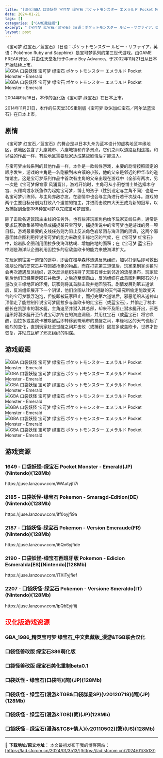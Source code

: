 ```yaml
---
title: "[汉化]GBA 口袋妖怪 宝可梦 绿宝石 ポケットモンスター エメラルド Pocket Monster &#8211; Emerald 免费下载"
date: 2024-01-21
tags: []
categories: ["GAME藏经阁"]
excerpt: "《宝可梦 红宝石／蓝宝石》（日语：ポケットモンスター ルビー・サファイア，英语：Pokémon Ruby and Sapphire）是宝可梦系列的第三世代游戏，由GAME FREAK开发、并由任天堂发行于Game Boy Advance。于2002年11月21日从日本开始陆续上市。 2004年9月1&hellip;"
layout: post
---
```


<div></div>
《宝可梦 红宝石／蓝宝石》（日语：ポケットモンスター ルビー・サファイア，英语：Pokémon Ruby and Sapphire）是宝可梦系列的第三世代游戏，由GAME FREAK开发、并由任天堂发行于Game Boy Advance。于2002年11月21日从日本开始陆续上市。

<img style="display: block; margin-left: auto; margin-right: auto;" title="口袋妖怪 宝可梦 绿宝石" src="https://lad.sfcrom.cn/wp-content/uploads/2024/01/20240121_65acc78cc5653.jpg" alt="GBA 口袋妖怪 宝可梦 绿宝石 ポケットモンスター エメラルド Pocket Monster - Emerald" />

<img style="display: block; margin-left: auto; margin-right: auto;" title="口袋妖怪 宝可梦 绿宝石" src="https://lad.sfcrom.cn/wp-content/uploads/2024/01/20240121_65acc78d00273.jpg" alt="GBA 口袋妖怪 宝可梦 绿宝石 ポケットモンスター エメラルド Pocket Monster - Emerald" />

2004年9月16日，本作的强化版《宝可梦 绿宝石》在日本上市。

2014年11月21日，本作的任天堂3DS重制版《宝可梦 欧米加红宝石／阿尔法蓝宝石》在日本上市。

<a name="ci_title0"></a>
<h2>剧情</h2>
《宝可梦 红宝石／蓝宝石》的舞台是以日本九州为蓝本设计的虚构地区丰缘地区，该地区包含了九座城市、六座城镇和许多景点，它们之间以道路互相连接。和以往的作品一样，有些地区需要玩家达成某些剧情后才能进入。

与宝可梦主线系列的其他作品一样，本作是一款线性游戏，主要的剧情按照固定的顺序发生，游戏的主角是一名刚搬到未白镇的小孩，他的父亲是邻近的橙华市的道馆馆主，这是宝可梦系列作品中首次有主角的父亲出现在游戏中（全部有两次，另一次是《宝可梦保育家 风涌篇》）。游戏开始时，主角可从小田卷博士处选择木守宫、火稚鸡或水跃鱼作为起始宝可梦，博士的孩子（性别设定与主角不同）也是一名宝可梦训练师，与主角亦敌亦友，在剧情中也会与主角进行若干次战斗。游戏的两个主要目标分别为打败八个道馆的馆主，并进而击败四大天王成为新的冠军，以及捕捉到全部386种宝可梦以完成宝可梦图鉴。

除了击败各道馆馆主主线的任务外，也有些非玩家角色给予玩家支线任务，通常是要求玩家收集某项物品或捕捉某只宝可梦，捕捉传说中的宝可梦也是游戏的另一项目标，游戏最重要的支线任务则为阻止反派角色岩浆团与海洋团的阴谋，这两个邪恶团体企图利用传说宝可梦的能力来改变丰缘地区的气候，在《宝可梦 红宝石》中，熔岩队企图利用固拉多使海洋枯竭、增加陆地的面积；在《宝可梦 蓝宝石》中则是海洋队企图利用固拉多的宿敌盖欧卡的能力来使海洋扩大。

在玩家前往第一道馆的途中，即会在橙华森林遭遇反派组织，加以打倒后即可救出德朋公司的研究员并夺回被抢走的物品。而在打完第三道馆后，玩家来到釜炎镇时会再次遭遇反派组织，这次反派组织挟持了天空石博士到邻近的流星瀑布，玩家赶到后他们已经带走陨石并撤走，之后追至烟囱山，反派组织在此意图利用陨石的力量改变丰缘地区的环境，玩家则将其首脑击败并抢回陨石。剧情发展到第五道馆后，反派组织展开下一个阴谋，他们企图从119号道路的天气研究所偷走能改变天气的宝可梦飘浮泡泡，但旋即被玩家阻止，而打完第六道馆后，邪恶组织从送神山顶偷走了能控制传说宝可梦固拉多与盖欧卡的红宝石（或蓝宝石），并偷走了楠木船长在凯那市的潜水艇，主角追至并潜入其总部，却来不及阻止潜水艇开出，邪恶组织将潜水艇开至传说宝可梦所在的海底洞窟，并用红宝石（或蓝宝石）将它唤醒，固拉多或盖欧卡被唤醒后即转移到琉璃市的觉醒之祠，丰缘地区的天气也起了剧烈的变化，直到玩家赶至觉醒之祠并击败（或捕获）固拉多或盖欧卡，世界才告恢复，并彻底瓦解了邪恶组织的阴谋。

<a name="ci_title1"></a>
<h2>游戏截图</h2>
<img style="display: block; margin-left: auto; margin-right: auto;" title="GBA 口袋妖怪 宝可梦 绿宝石游戏截图" src="https://lad.sfcrom.cn/wp-content/uploads/2024/01/20240121_65acc78d6453b.jpg" alt="GBA 口袋妖怪 宝可梦 绿宝石 ポケットモンスター エメラルド Pocket Monster - Emerald" />
<img style="display: block; margin-left: auto; margin-right: auto;" title="GBA 口袋妖怪 宝可梦 绿宝石游戏截图" src="https://lad.sfcrom.cn/wp-content/uploads/2024/01/20240121_65acc78d8cf26.jpg" alt="GBA 口袋妖怪 宝可梦 绿宝石 ポケットモンスター エメラルド Pocket Monster - Emerald" />
<img style="display: block; margin-left: auto; margin-right: auto;" title="GBA 口袋妖怪 宝可梦 绿宝石游戏截图" src="https://lad.sfcrom.cn/wp-content/uploads/2024/01/20240121_65acc78deb821.jpg" alt="GBA 口袋妖怪 宝可梦 绿宝石 ポケットモンスター エメラルド Pocket Monster - Emerald" />
<img style="display: block; margin-left: auto; margin-right: auto;" title="GBA 口袋妖怪 宝可梦 绿宝石游戏截图" src="https://lad.sfcrom.cn/wp-content/uploads/2024/01/20240121_65acc78e20b74.jpg" alt="GBA 口袋妖怪 宝可梦 绿宝石 ポケットモンスター エメラルド Pocket Monster - Emerald" />
<img style="display: block; margin-left: auto; margin-right: auto;" title="GBA 口袋妖怪 宝可梦 绿宝石游戏截图" src="https://lad.sfcrom.cn/wp-content/uploads/2024/01/20240121_65acc78e8219f.jpg" alt="GBA 口袋妖怪 宝可梦 绿宝石 ポケットモンスター エメラルド Pocket Monster - Emerald" />
<img style="display: block; margin-left: auto; margin-right: auto;" title="GBA 口袋妖怪 宝可梦 绿宝石游戏截图" src="https://lad.sfcrom.cn/wp-content/uploads/2024/01/20240121_65acc78eafa83.jpg" alt="GBA 口袋妖怪 宝可梦 绿宝石 ポケットモンスター エメラルド Pocket Monster - Emerald" />
<img style="display: block; margin-left: auto; margin-right: auto;" title="GBA 口袋妖怪 宝可梦 绿宝石游戏截图" src="https://lad.sfcrom.cn/wp-content/uploads/2024/01/20240121_65acc78f1be0d.jpg" alt="GBA 口袋妖怪 宝可梦 绿宝石 ポケットモンスター エメラルド Pocket Monster - Emerald" />

<a name="ci_title2"></a>
<h2>游戏资源</h2>
<a name="ci_title3"></a>
<h3>1649 - 口袋妖怪-绿宝石 Pocket Monster - Emerald(JP)(Nintendo)(128Mb)</h3>
https://juse.lanzouw.com/iWAutyjfi7i

<a name="ci_title4"></a>
<h3>2185 - 口袋妖怪-绿宝石 Pokemon - Smaragd-Edition(DE)(Nintendo)(128Mb)</h3>
https://juse.lanzouw.com/iff0oyjfi9a

<a name="ci_title5"></a>
<h3>2187 - 口袋妖怪-绿宝石 Pokemon - Version Emeraude(FR)(Nintendo)(128Mb)</h3>
https://juse.lanzouw.com/i6Qn6yjfide

<a name="ci_title6"></a>
<h3>2190 - 口袋妖怪-绿宝石西班牙版 Pokemon - Edicion Esmeralda(ES)(Nintendo)(128Mb)</h3>
https://juse.lanzouw.com/iTXiTyjfief

<a name="ci_title7"></a>
<h3>2207 - 口袋妖怪-绿宝石 Pokemon - Versione Smeraldo(IT)(Nintendo)(128Mb)</h3>
https://juse.lanzouw.com/ipQbEyjfiij

<a name="ci_title8"></a>
<h2><span style="color: #ff0000;">汉化版游戏资源</span></h2>
<a name="ci_title9"></a>
<h3>GBA_1986_精灵宝可梦 绿宝石_中文典藏版_漫游&amp;TGB联合汉化</h3>
<a name="ci_title10"></a>
<h3>口袋怪兽改版 绿宝石386萌化版</h3>
<a name="ci_title11"></a>
<h3>口袋怪兽改版 绿宝石美化重制beta0.1</h3>
<a name="ci_title12"></a>
<h3>口袋妖怪 - 绿宝石(口袋吧)(简)(JP)(128Mb)</h3>
<a name="ci_title13"></a>
<h3>口袋妖怪 - 绿宝石(漫游&amp;TGB&amp;口袋群星SP)(v20120719)(简)(JP)(128Mb)</h3>
<a name="ci_title14"></a>
<h3>口袋妖怪 - 绿宝石(漫游&amp;TGB)(简)(JP)(128Mb)</h3>
<a name="ci_title15"></a>
<h3>口袋妖怪 – 绿宝石(漫游&amp;TGB+情人)(v20110502)(繁)(US)(128Mb)</h3>

---
📖 **下载地址/原文地址：** 本文最初发布于我的博客网站：[https://lad.sfcrom.cn/2024/01/3513/](https://lad.sfcrom.cn/2024/01/3513/)
